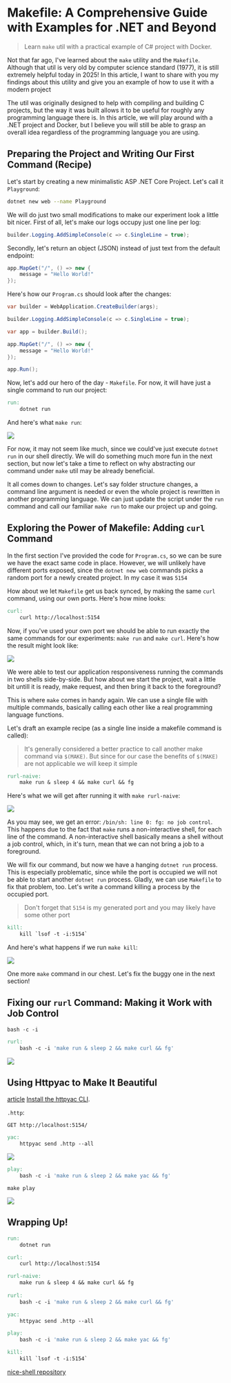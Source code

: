 # Makefile: A Comprehensive Guide with Examples for .NET and Beyond

> Learn `make` util with a practical example of C# project with Docker.

Not that far ago, I've learned about the `make` utility and the `Makefile`. Although that util is very old by computer science standard (1977), it is still extremely helpful today in 2025! In this article, I want to share with you my findings about this utility and give you an example of how to use it with a modern project

The util was originally designed to help with compiling and building C projects, but the way it was built allows it to be useful for roughly any programming language there is. In this article, we will play around with a .NET project and Docker, but I believe you will still be able to grasp an overall idea regardless of the programming language you are using.

## Preparing the Project and Writing Our First Command (Recipe)

Let's start by creating a new minimalistic ASP .NET Core Project. Let's call it `Playground`:

```sh
dotnet new web --name Playground
```

We will do just two small modifications to make our experiment look a little bit nicer. First of all, let's make our logs occupy just one line per log:

```csharp
builder.Logging.AddSimpleConsole(c => c.SingleLine = true);
```

Secondly, let's return an object (JSON) instead of just text from the default endpoint:

```csharp
app.MapGet("/", () => new {
    message = "Hello World!"
});
```

Here's how our `Program.cs` should look after the changes:

```csharp
var builder = WebApplication.CreateBuilder(args);

builder.Logging.AddSimpleConsole(c => c.SingleLine = true);

var app = builder.Build();

app.MapGet("/", () => new {
    message = "Hello World!"
});

app.Run();
```

Now, let's add our hero of the day - `Makefile`. For now, it will have just a single command to run our project:

```makefile
run:
	dotnet run
```

And here's what `make run`:

![](run-demo.gif)

For now, it may not seem like much, since we could've just execute `dotnet run` in our shell directly. We will do something much more fun in the next section, but now let's take a time to reflect on why abstracting our command under `make` util may be already beneficial.

It all comes down to changes. Let's say folder structure changes, a command line argument is needed or even the whole project is rewritten in another programming language. We can just update the script under the `run` command and call our familiar `make run` to make our project up and going.

## Exploring the Power of Makefile: Adding `curl` Command

In the first section I've provided the code for `Program.cs`, so we can be sure we have the exact same code in place. However, we will unlikely have different ports exposed, since the `dotnet new web` commands picks a random port for a newly created project. In my case it was `5154`

How about we let `Makefile` get us back synced, by making the same `curl` command, using our own ports. Here's how mine looks:

```makefile
curl:
	curl http://localhost:5154
```

Now, if you've used your own port we should be able to run exactly the same commands for our experiments: `make run` and `make curl`. Here's how the result might look like:

![](run-curl-demo.gif)

We were able to test our application responsiveness running the commands in two shells side-by-side. But how about we start the project, wait a little bit untill it is ready, make request, and then bring it back to the foreground?

This is where `make` comes in handy again. We can use a single file with multiple commands, basically calling each other like a real programming language functions.

Let's draft an example recipe (as a single line inside a makefile command is called):

> It's generally considered a better practice to call another make command via `$(MAKE)`. But since for our case the benefits of `$(MAKE)` are not applicable we will keep it simple

```makefile
rurl-naive:
	make run & sleep 4 && make curl && fg
```

Here's what we will get after running it with `make rurl-naive`:

![](rurl-naive-demo.gif)

As you may see, we get an error: `/bin/sh: line 0: fg: no job control`. This happens due to the fact that `make` runs a non-interactive shell, for each line of the command. A non-interactive shell basically means a shell without a job control, which, in it's turn, mean that we can not bring a job to a foreground.

We will fix our command, but now we have a hanging `dotnet run` process. This is especially problematic, since while the port is occupied we will not be able to start another `dotnet run` process. Gladly, we can use `Makefile` to fix that problem, too. Let's write a command killing a process by the occupied port.

> Don't forget that `5154` is my generated port and you may likely have some other port

```makefile
kill:
	kill `lsof -t -i:5154`
```

And here's what happens if we run `make kill`:

![](kill-demo.gif)

One more `make` command in our chest. Let's fix the buggy one in the next section!

## Fixing our `rurl` Command: Making it Work with Job Control



`bash -c -i`

```makefile
rurl:
	bash -c -i 'make run & sleep 2 && make curl && fg'
```

![](rurl-demo.gif)

## Using Httpyac to Make It Beautiful

[article](https://medium.com/@vosarat1995/best-postman-alternative-5890e3e9ddc7) [Install the httpyac CLI](https://httpyac.github.io/guide/installation_cli).

`.http`:

```http
GET http://localhost:5154/
```

```makefile
yac:
	httpyac send .http --all
```

![](run-yac-demo.gif)

```makefile
play:
	bash -c -i 'make run & sleep 2 && make yac && fg'
```

`make play`

![](play-demo.gif)

## Wrapping Up!

```makefile
run:
	dotnet run

curl:
	curl http://localhost:5154

rurl-naive:
	make run & sleep 4 && make curl && fg
	
rurl:
	bash -c -i 'make run & sleep 2 && make curl && fg'

yac:
	httpyac send .http --all

play:
	bash -c -i 'make run & sleep 2 && make yac && fg'

kill:
	kill `lsof -t -i:5154`
```

[nice-shell repository](https://github.com/astorDev/nice-shell)